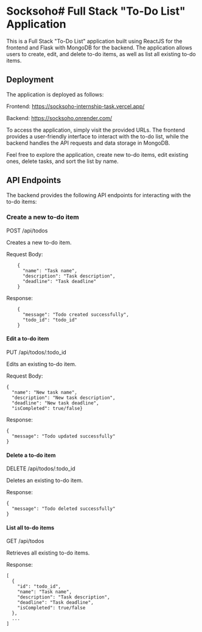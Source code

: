 # Socksoho# Full Stack "To-Do List" Application
This is a Full Stack "To-Do List" application built using ReactJS for the frontend and Flask with MongoDB for the backend. The application allows users to create, edit, and delete to-do items, as well as list all existing to-do items.

## Deployment
The application is deployed as follows:

Frontend: https://socksoho-internship-task.vercel.app/

Backend: https://socksoho.onrender.com/

To access the application, simply visit the provided URLs. The frontend provides a user-friendly interface to interact with the to-do list, while the backend handles the API requests and data storage in MongoDB.

Feel free to explore the application, create new to-do items, edit existing ones, delete tasks, and sort the list by name.


## API Endpoints
The backend provides the following API endpoints for interacting with the to-do items:

### Create a new to-do item
POST /api/todos

Creates a new to-do item.

Request Body:
```
    {
      "name": "Task name",
      "description": "Task description",
      "deadline": "Task deadline"
    }
```
Response:
```
    {
      "message": "Todo created successfully",
      "todo_id": "todo_id"
    }
```
#### Edit a to-do item
PUT /api/todos/:todo_id

Edits an existing to-do item.

Request Body:
```
{
  "name": "New task name",
  "description": "New task description",
  "deadline": "New task deadline",
  "isCompleted": true/false}
```
    
Response:

```
{
  "message": "Todo updated successfully"
}
```
    
#### Delete a to-do item

DELETE /api/todos/:todo_id

Deletes an existing to-do item.

Response:
```
{
  "message": "Todo deleted successfully"
}
```
#### List all to-do items
GET /api/todos

Retrieves all existing to-do items.

Response:

```
[
  {
    "id": "todo_id",
    "name": "Task name",
    "description": "Task description",
    "deadline": "Task deadline",
    "isCompleted": true/false
  },
  ...
]
```





